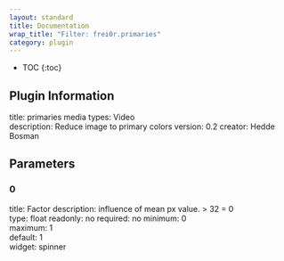 ```yaml
---
layout: standard
title: Documentation
wrap_title: "Filter: frei0r.primaries"
category: plugin
---
```

* TOC
{:toc}

## Plugin Information

title: primaries
media types:
Video  
description: Reduce image to primary colors
version: 0.2
creator: Hedde Bosman

## Parameters

### 0

title: Factor  description:
influence of mean px value. &gt; 32 = 0  
type: float
readonly: no
required: no
minimum: 0  
maximum: 1  
default: 1  
widget: spinner  

